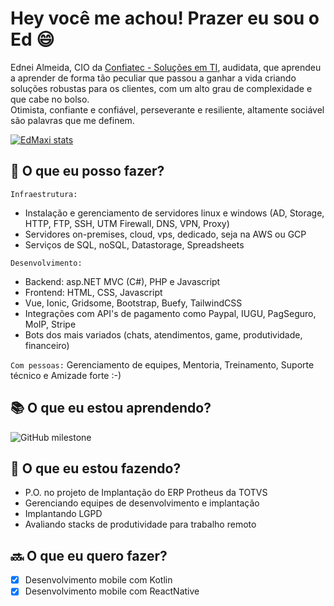 # Hey você me achou! Prazer eu sou o Ed :smile:

Ednei Almeida, CIO da [Confiatec - Soluções em TI](https://www.confiatec.com.br), audidata, que aprendeu a aprender 
de forma tão peculiar que passou a ganhar a vida criando soluções robustas para os clientes, com um alto grau de 
complexidade e que cabe no bolso.  
Otimista, confiante e confiável, perseverante e resiliente, altamente sociável são palavras que me definem.

[![EdMaxi stats](https://github-readme-stats-edmaxi.vercel.app/api?username=edMaxi&hide=contribs&count_private=true&show_icons=true&title_color=0af&icon_color=fa0&text_color=ddd&bg_color=1a202c&hide_border=true&locale=pt-br&custom_title=Minhas%20Estatísticas%20no%20Github)](https://github.com/edmaxi/github-readme-stats)

## :muscle: O que eu posso fazer?

`Infraestrutura:` 
* Instalação e gerenciamento de servidores linux e windows (AD, Storage, HTTP, FTP, SSH, UTM Firewall, DNS, VPN, Proxy)
* Servidores on-premises, cloud, vps, dedicado, seja na AWS ou GCP
* Serviços de SQL, noSQL, Datastorage, Spreadsheets

`Desenvolvimento:`
* Backend: asp.NET MVC (C#), PHP e Javascript
* Frontend: HTML, CSS, Javascript
* Vue, Ionic, Gridsome, Bootstrap, Buefy, TailwindCSS
* Integrações com API's de pagamento como Paypal, IUGU, PagSeguro, MoIP, Stripe
* Bots dos mais variados (chats, atendimentos, game, produtividade, financeiro)

`Com pessoas:`
Gerenciamento de equipes, Mentoria, Treinamento, Suporte técnico e Amizade forte :-)

## :books: O que eu estou aprendendo?

![GitHub milestone](https://img.shields.io/github/milestones/progress/edMaxi/dio/1?style=for-the-badge)

## :construction: O que eu estou fazendo?

* P.O. no projeto de Implantação do ERP Protheus da TOTVS
* Gerenciando equipes de desenvolvimento e implantação
* Implantando LGPD
* Avaliando stacks de produtividade para trabalho remoto

## :soon:  O que eu quero fazer?
* [x] Desenvolvimento mobile com Kotlin
* [x] Desenvolvimento mobile com ReactNative
